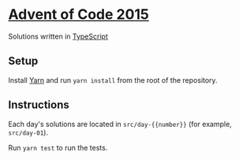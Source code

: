 # [Advent of Code 2015](http://adventofcode.com/2015)

Solutions written in [TypeScript](https://www.typescriptlang.org/)

## Setup

Install [Yarn](https://yarnpkg.com/lang/en/docs/install/) and run `yarn install`
from the root of the repository.

## Instructions

Each day's solutions are located in `src/day-{{number}}` (for example,
`src/day-01`).

Run `yarn test` to run the tests.
